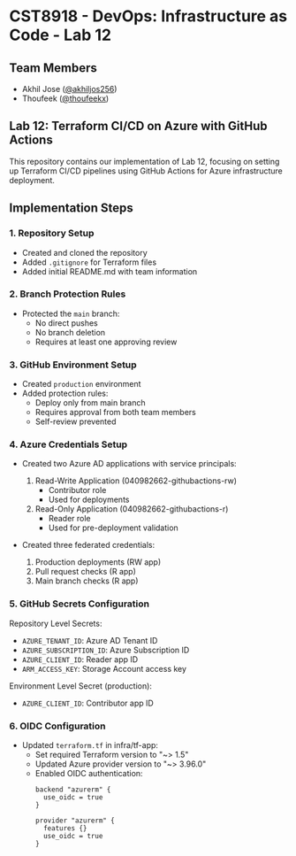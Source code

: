 # CST8918 - DevOps: Infrastructure as Code - Lab 12

## Team Members
- Akhil Jose ([@akhiljos256](https://github.com/akhiljos256))
- Thoufeek ([@thoufeekx](https://github.com/thoufeekx))

## Lab 12: Terraform CI/CD on Azure with GitHub Actions

This repository contains our implementation of Lab 12, focusing on setting up Terraform CI/CD pipelines using GitHub Actions for Azure infrastructure deployment.

## Implementation Steps

### 1. Repository Setup
- Created and cloned the repository
- Added `.gitignore` for Terraform files
- Added initial README.md with team information

### 2. Branch Protection Rules
- Protected the `main` branch:
  - No direct pushes
  - No branch deletion
  - Requires at least one approving review

### 3. GitHub Environment Setup
- Created `production` environment
- Added protection rules:
  - Deploy only from main branch
  - Requires approval from both team members
  - Self-review prevented

### 4. Azure Credentials Setup
- Created two Azure AD applications with service principals:
  1. Read-Write Application (040982662-githubactions-rw)
     - Contributor role
     - Used for deployments
  2. Read-Only Application (040982662-githubactions-r)
     - Reader role
     - Used for pre-deployment validation

- Created three federated credentials:
  1. Production deployments (RW app)
  2. Pull request checks (R app)
  3. Main branch checks (R app)

### 5. GitHub Secrets Configuration
Repository Level Secrets:
- `AZURE_TENANT_ID`: Azure AD Tenant ID
- `AZURE_SUBSCRIPTION_ID`: Azure Subscription ID
- `AZURE_CLIENT_ID`: Reader app ID
- `ARM_ACCESS_KEY`: Storage Account access key

Environment Level Secret (production):
- `AZURE_CLIENT_ID`: Contributor app ID

### 6. OIDC Configuration
- Updated `terraform.tf` in infra/tf-app:
  - Set required Terraform version to "~> 1.5"
  - Updated Azure provider version to "~> 3.96.0"
  - Enabled OIDC authentication:
    ```hcl
    backend "azurerm" {
      use_oidc = true
    }

    provider "azurerm" {
      features {}
      use_oidc = true
    }
    ```
